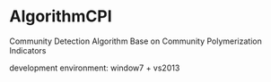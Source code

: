 # AlgorithmCPI
Community Detection Algorithm Base on Community Polymerization Indicators

development environment: window7 + vs2013
